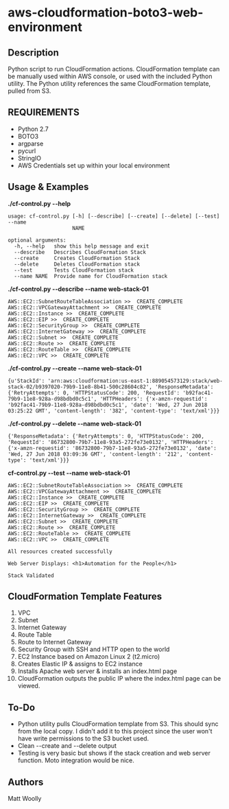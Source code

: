# aws-cloudformation-boto3-web-environment
## Description
Python script to run CloudFormation actions. CloudFormation template can be manually used within AWS console, or used with the included Python utility. The Python utility references the same CloudFormation template, pulled from S3.
## REQUIREMENTS
* Python 2.7
* BOTO3
* argparse
* pycurl
* StringIO
* AWS Credentials set up within your local environment
## Usage & Examples
**./cf-control.py --help**
```
usage: cf-control.py [-h] [--describe] [--create] [--delete] [--test] --name
                     NAME

optional arguments:
  -h, --help   show this help message and exit
  --describe   Describes CloudFormation Stack
  --create     Creates CloudFormation Stack
  --delete     Deletes CloudFormation stack
  --test       Tests CloudFormation stack
  --name NAME  Provide name for CloudFormation stack
```
**./cf-control.py --describe --name web-stack-01**
```
AWS::EC2::SubnetRouteTableAssociation >>  CREATE_COMPLETE
AWS::EC2::VPCGatewayAttachment >>  CREATE_COMPLETE
AWS::EC2::Instance >>  CREATE_COMPLETE
AWS::EC2::EIP >>  CREATE_COMPLETE
AWS::EC2::SecurityGroup >>  CREATE_COMPLETE
AWS::EC2::InternetGateway >>  CREATE_COMPLETE
AWS::EC2::Subnet >>  CREATE_COMPLETE
AWS::EC2::Route >>  CREATE_COMPLETE
AWS::EC2::RouteTable >>  CREATE_COMPLETE
AWS::EC2::VPC >>  CREATE_COMPLETE
```
**./cf-control.py --create --name web-stack-01**
```
{u'StackId': 'arn:aws:cloudformation:us-east-1:889054573129:stack/web-stack-02/b9397020-79b9-11e8-8b41-500c28604c82', 'ResponseMetadata': {'RetryAttempts': 0, 'HTTPStatusCode': 200, 'RequestId': 'b92fac41-79b9-11e8-928a-d98bdbd0c5c1', 'HTTPHeaders': {'x-amzn-requestid': 'b92fac41-79b9-11e8-928a-d98bdbd0c5c1', 'date': 'Wed, 27 Jun 2018 03:25:22 GMT', 'content-length': '382', 'content-type': 'text/xml'}}}
```
**./cf-control.py --delete --name web-stack-01**
```
{'ResponseMetadata': {'RetryAttempts': 0, 'HTTPStatusCode': 200, 'RequestId': '86732800-79b7-11e8-93a5-272fe73e0132', 'HTTPHeaders': {'x-amzn-requestid': '86732800-79b7-11e8-93a5-272fe73e0132', 'date': 'Wed, 27 Jun 2018 03:09:36 GMT', 'content-length': '212', 'content-type': 'text/xml'}}}
```
**cf-control.py --test --name web-stack-01**
```
AWS::EC2::SubnetRouteTableAssociation >>  CREATE_COMPLETE
AWS::EC2::VPCGatewayAttachment >>  CREATE_COMPLETE
AWS::EC2::Instance >>  CREATE_COMPLETE
AWS::EC2::EIP >>  CREATE_COMPLETE
AWS::EC2::SecurityGroup >>  CREATE_COMPLETE
AWS::EC2::InternetGateway >>  CREATE_COMPLETE
AWS::EC2::Subnet >>  CREATE_COMPLETE
AWS::EC2::Route >>  CREATE_COMPLETE
AWS::EC2::RouteTable >>  CREATE_COMPLETE
AWS::EC2::VPC >>  CREATE_COMPLETE

All resources created successfully

Web Server Displays: <h1>Automation for the People</h1>

Stack Validated
```
## CloudFormation Template Features
1. VPC
2. Subnet
3. Internet Gateway
4. Route Table
5. Route to Internet Gateway
6. Security Group with SSH and HTTP open to the world
7. EC2 Instance based on Amazon Linux 2 (t2.micro)
9. Creates Elastic IP & assigns to EC2 instance
10. Installs Apache web server & installs an index.html page
11. CloudFormation outputs the public IP where the index.html page can be viewed.

## To-Do
* Python utility pulls CloudFormation template from S3. This should sync from the local copy. I didn't add it to this project since the user won't have write permissions to the S3 bucket used.
* Clean --create and --delete output
* Testing is very basic but shows if the stack creation and web server function. Moto integration would be nice.

## Authors
Matt Woolly

